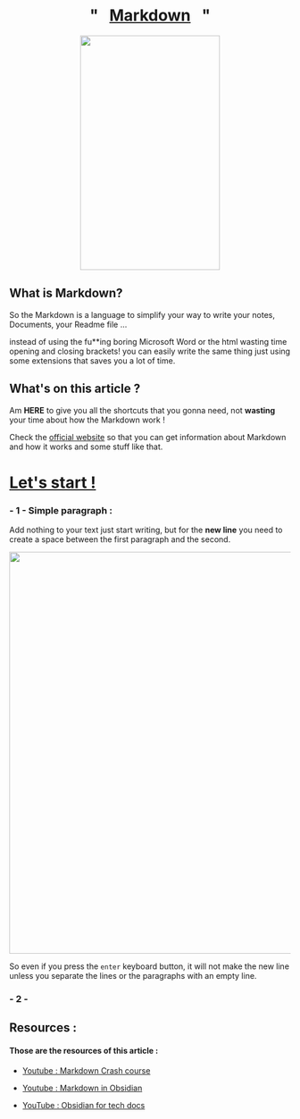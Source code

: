<h1 align = "center" >"&nbsp;&nbsp;&nbsp;<u>Markdown</u>&nbsp;&nbsp;&nbsp;"</h1>

<p align = "center">
<img src="https://camo.githubusercontent.com/bbdb181f583c450073d36cb77e544e613b49f062773f96cdaa065da5a5f0de95/68747470733a2f2f692e696d67666c69702e636f6d2f39626e7737722e6a7067" width="250" height="420">
</p>


## What is Markdown?

So the Markdown is a language to simplify your way to write your notes, Documents, your Readme file ... 

instead of using the fu\*\*ing boring Microsoft Word or the html wasting time opening and closing brackets! you can easily write the same thing just using some extensions that saves you a lot of time. 

## What's on this article ?

Am **HERE** to give you all the shortcuts that you gonna need, not **wasting** your time about how the Markdown work !

Check the [official website](https://www.markdownguide.org/getting-started/) so that you can get information about Markdown and how it works and some stuff like that. 


# <u>Let's start !</u>
### - 1 - Simple paragraph : 
Add nothing to your text just start writing, but for the **new line** you need to create a space between the first paragraph and the second.

<img src="https://lh3.googleusercontent.com/fife/ALs6j_F0DV-YsxJTl-58fOnyMA4a6ywNDqwMDfwf3P0-DEqOV2DzaZFpIu4yn84lSG8ENb4Mox0OEvVq-2MTWL4HbUPsiqYPpiXS4mG0co1i5hBwhmXcVeCBnY2rXu9SDu0EE4U41Tlju6_3RXaOCqzqegi1orl47PMifmwZGBsvqg88p_gJSY1wC80GPdHY1aAJW-QGstUiCqUJiLMgl5hZ_hjYAGp0KFuTwO9Tvv9O4VQ8zlz4G1KdaO1Z_lgk_XYj1e96qEtqmSRIFrY4BSHE4NMkRcU1kjXg8lm9QeBnIx_R7Au3aMS-abWXihSe5P_N1_FQYlz2iwu-c8vZDnsiZ7eR_fk4rGMuqDeuA8uCU61yJpZTM-fCEkDhp7jo9n1fmM0BFYP3UeTaplRgVGfmdcC5IZa5-tK36alH2_6P4F4PWzTl_OmNBUJamMs_pGHFowpCKYO2jIDdhUGS3S4t_ndhr-PdIX7EPryAKdH2D8SZ-Va8tBRpXIcRku8wo-7jiRFAt6irihRS-gJEFMQjtFDWNSUpnY3YcZPr-jJbn5c3_9a3HnDlPIhXOUmcBnQ6lO3SXXnoesrto6e09dGRkp2WcxsqUTmtz6_gC93hgknu72EpMDPpjTM5nIKuQMTf7BCPSdBjWtKFYEe19_QcFQs1BaVZWGNur4yeZhXWQJizhlWQHSh0Hd3_m8kAwkuZdH5ORtWlGeEJXWadfQ2lJrCT8z1HcSx4JwGeJWCBWPS5WhOEWc_GMZo8MTVhJtEJkYN2ET5TEDaffoklhLHrZI-D8MkYr9XEtO5_qLDn1q-le8-ya7Bnboec_KAkC7pGL0SXJI5Qa-hVyIicKjvh68gY0IG5yxLIAtTs_JbAT1phanKA9HXPsypYSP0hGTpY5T3_rZD270jd48EygYDrhIM2CTLkmht_RRvoscL7jDZNP0LdSmTzSopYgKKBa1d4exIiiqT9k5u4Se4oT8HvQwF6EAFmcTbY2chmi3-bZFFmr74cBchBhUgfDvnc37qMIEL32-yNh5SYj3zpsm56NrReFxGfKvMkehPv7NWWrIrrZvrlEYAkxWLFd67M8D3R-mZFSx04LdPUd7RV7Kr-WATuu7JPu9xR6k3P2F_gxcLtpiwxEmtPxS-Ml82iOj8w1tUo_qA5sWNncUnQ1vV4-kUFGQyioEv1-GoOH4X4mP-ZuyyleGabhYP4e0ygGOjN5VPBro0cTfXVuEqD-Gv2jwsTkYCVlTjOjr3ALzbaJguucMswo1FiqSIFc3S5m27TcpqjIt8R9H5bcirfXQV60nSOnGdpGWcwYqgvIZrkFeLUlgba1ekYIm4oKK-X_almflAEBbTeYoeLLm9-CNZU0C0khVZ6BoJuRUAsbDBtUkUXkBG-sows2KoECtpzU2d919Rm8UhJ__aaw5z3QSGLEzjxR3-u8gNv6nX-JRS42E-Ge7nzckghpD8qFCQDgqwx2mjNST3dthPNZx3s9K_koUp2ChTE6vHOhYlLhjzCot9AMhQotwIRkLKifVwOib5fBClPle-LKBFBKxDyySZ0yf4S7cpG-QdR3wU3deC21M9VCDODytHU0zlExm6xtFGwmt1nqTcTUlaJn1_t=w1920-h932" width="720" />

So even if you press the ```enter```  keyboard button, it will not make the new line unless you separate the lines or the paragraphs with an empty line.

### - 2 - 
## Resources :
#### Those are the resources of this article :

- [Youtube : Markdown Crash course](https://www.youtube.com/watch?v=_PPWWRV6gbA&t=60s&ab_channel=WebDevSimplified)  

- [Youtube : Markdown in Obsidian](https://www.youtube.com/watch?v=d8fXEhWy_rY&ab_channel=FromSergio)

- [YouTube : Obsidian for tech docs](https://www.youtube.com/watch?v=cBzc5r-FNW0&ab_channel=ChristianLempa)

